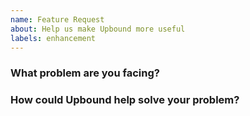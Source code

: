 ```yaml
---
name: Feature Request
about: Help us make Upbound more useful
labels: enhancement
---
```

<!--
Thank you for helping to improve Upbound! We use issues for bug reports and
feature requests. Please be sure to search for open issues before raising a new
one.
-->

### What problem are you facing?
<!--
Please tell us a little about your use case - it's okay if it's hypothetical!
Leading with this context helps frame the feature request so we can ensure we
implement it sensibly.
--->

### How could Upbound help solve your problem?
<!--
Let us know how you think Upbound could help with your use case. 
-->
